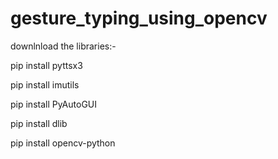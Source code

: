 # gesture_typing_using_opencv

downlnload the libraries:-

pip install pyttsx3

pip install imutils

pip install PyAutoGUI

pip install dlib

pip install opencv-python
